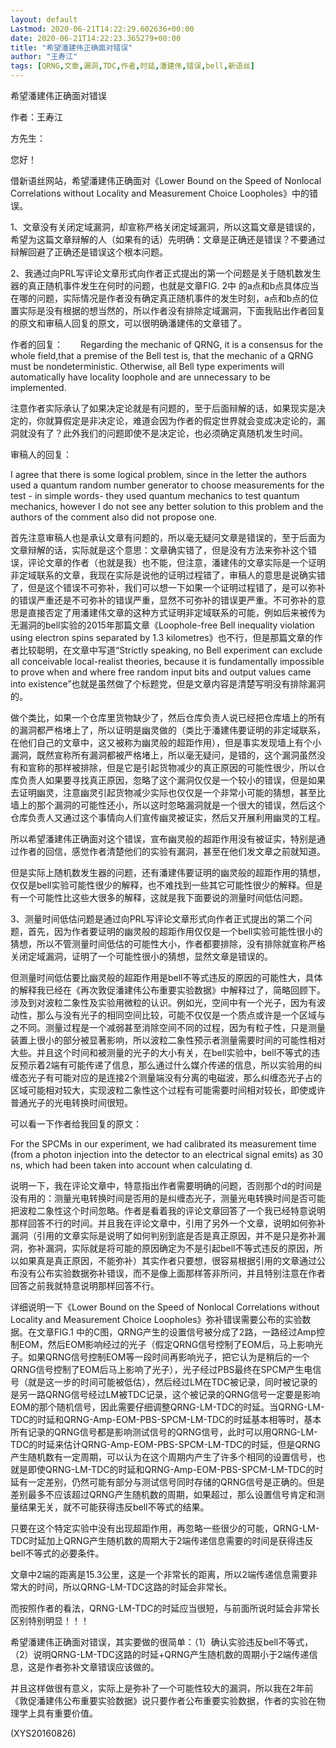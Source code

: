 ```yaml
---
layout: default
Lastmod: 2020-06-21T14:22:29.602636+00:00
date: 2020-06-21T14:22:23.365279+00:00
title: "希望潘建伟正确面对错误"
author: "王寿江"
tags: [QRNG,文章,漏洞,TDC,作者,时延,潘建伟,错误,bell,新语丝]
---
```


希望潘建伟正确面对错误

作者：王寿江

方先生：

您好！

借新语丝网站，希望潘建伟正确面对《Lower Bound on the Speed of Nonlocal Correlations without Locality and Measurement Choice Loopholes》中的错误。

1、文章没有关闭定域漏洞，却宣称严格关闭定域漏洞，所以这篇文章是错误的，希望为这篇文章辩解的人（如果有的话）先明确：文章是正确还是错误？不要通过辩解回避了正确还是错误这个根本问题。

2、我通过向PRL写评论文章形式向作者正式提出的第一个问题是关于随机数发生器的真正随机事件发生在何时的问题，也就是文章FIG. 2中 的a点和b点具体应当在哪的问题，实际情况是作者没有确定真正随机事件的发生时刻，a点和b点的位置实际是没有根据的想当然的，所以作者没有排除定域漏洞，下面我贴出作者回复的原文和审稿人回复的原文，可以很明确潘建伟的文章错了。

作者的回复：　　Regarding the mechanic of QRNG, it is a consensus for the whole field,that a premise of the Bell test is, that the mechanic of a QRNG must be nondeterministic. Otherwise, all Bell type experiments will automatically have locality loophole and are unnecessary to be implemented.

注意作者实际承认了如果决定论就是有问题的，至于后面辩解的话，如果现实是决定的，你就算假定是非决定论，难道会因为作者的假定世界就会变成决定论的，漏洞就没有了？此外我们的问题即使不是决定论，也必须确定真随机发生时间。

审稿人的回复：

I agree that there is some logical problem, since in the letter the authors used a quantum random number generator to choose measurements for the test - in simple words- they used quantum mechanics to test quantum mechanics, however I do not see any better solution to this problem and the authors of the comment also did not propose one.

首先注意审稿人也是承认文章有问题的，所以毫无疑问文章是错误的，至于后面为文章辩解的话，实际就是这个意思：文章确实错了，但是没有方法来弥补这个错误，评论文章的作者（也就是我）也不能，但注意，潘建伟的文章实际是一个证明非定域联系的文章，我现在实际是说他的证明过程错了，审稿人的意思是说确实错了，但是这个错误不可弥补，我们可以想一下如果一个证明过程错了，是可以弥补的错误严重还是不可弥补的错误严重，显然不可弥补的错误更严重。不可弥补的意思是直接否定了用潘建伟文章的这种方式证明非定域联系的可能，例如后来被传为无漏洞的bell实验的2015年那篇文章《Loophole-free Bell inequality violation using electron spins separated by 1.3 kilometres》也不行，但是那篇文章的作者比较聪明，在文章中写道“Strictly speaking, no Bell experiment can exclude all conceivable local-realist theories, because it is fundamentally impossible to prove when and where free random input bits and output values came into existence”也就是虽然做了个标题党，但是文章内容是清楚写明没有排除漏洞的。

做个类比，如果一个仓库里货物缺少了，然后仓库负责人说已经把仓库墙上的所有的漏洞都严格堵上了，所以证明是幽灵做的（类比于潘建伟要证明的非定域联系，在他们自己的文章中，这又被称为幽灵般的超距作用），但是事实发现墙上有个小漏洞，既然宣称所有漏洞都被严格堵上，所以毫无疑问，是错的，这个漏洞虽然没有和宣称的那样被排除，但是它是引起货物减少的真正原因的可能性很少，所以仓库负责人如果要寻找真正原因，忽略了这个漏洞仅仅是一个较小的错误，但是如果去证明幽灵，注意幽灵引起货物减少实际也仅仅是一个非常小可能的猜想，甚至比墙上的那个漏洞的可能性还小，所以这时忽略漏洞就是一个很大的错误，然后这个仓库负责人又通过这个事情向人们宣传幽灵被证实，然后又开展利用幽灵的工程。

所以希望潘建伟正确面对这个错误，宣布幽灵般的超距作用没有被证实，特别是通过作者的回信，感觉作者清楚他们的实验有漏洞，甚至在他们发文章之前就知道。

但是实际上随机数发生器的问题，还有潘建伟要证明的幽灵般的超距作用的猜想，仅仅是bell实验可能性很少的解释，也不难找到一些其它可能性很少的解释。但是有一个可能性比这些大很多的解释，这就是我下面要说的测量时间低估问题。

3、测量时间低估问题是通过向PRL写评论文章形式向作者正式提出的第二个问题，首先，因为作者要证明的幽灵般的超距作用仅仅是一个bell实验可能性很小的猜想，所以不管测量时间低估的可能性大小，作者都要排除，没有排除就宣称严格关闭定域漏洞，证明了一个可能性很小的猜想，显然文章是错误的。

但测量时间低估要比幽灵般的超距作用是bell不等式违反的原因的可能性大，具体的解释我已经在《再次敦促潘建伟公布重要实验数据》中解释过了，简略回顾下。涉及到对波粒二象性及实验用微粒的认识。例如光，空间中有一个光子，因为有波动性，那么与没有光子的相同空间比较，可能不仅仅是一个质点或许是一个区域与之不同。测量过程是一个减弱甚至消除空间不同的过程，因为有粒子性，只是测量装置上很小的部分被显著影响，所以波粒二象性预示者测量需要时间的可能性相对大些。并且这个时间和被测量的光子的大小有关，在bell实验中，bell不等式的违反预示着2端有可能传递了信息，那么通过什么媒介传递的信息，所以实验用的纠缠态光子有可能对应的是连接2个测量端没有分离的电磁波，那么纠缠态光子占的区域可能相对较大，实现波粒二象性这个过程有可能需要时间相对较长，即使或许普通光子的光电转换时间很短。

可以看一下作者给我回复的原文：

For the SPCMs in our experiment, we had calibrated its measurement time (from a photon injection into the detector to an electrical signal emits) as 30 ns, which had been taken into account when calculating d.

说明一下，我在评论文章中，特意指出作者需要明确的问题，否则那个d的时间是没有用的：测量光电转换时间是否用的是纠缠态光子，测量光电转换时间是否可能把波粒二象性这个时间忽略。作者是看着我的评论文章回答了一个我已经特意说明那样回答不行的时间。并且我在评论文章中，引用了另外一个文章，说明如何弥补漏洞（引用的文章实际是说明了如何判别到底是否是真正原因，并不是只是弥补漏洞，弥补漏洞，实际就是将可能的原因确定为不是引起bell不等式违反的原因，所以如果真是真正原因，不能弥补）其实作者只要想，很容易根据引用的文章通过公布没有公布实验数据弥补错误，而不是像上面那样答非所问，并且特别注意在作者回答之前我就特意说明那样回答不行。

详细说明一下《Lower Bound on the Speed of Nonlocal Correlations without Locality and Measurement Choice Loopholes》弥补错误需要公布的实验数据。在文章FIG.1 中的C图，QRNG产生的设置信号被分成了2路，一路经过Amp控制EOM，然后EOM影响经过的光子（假定QRNG信号控制了EOM后，马上影响光子。如果QRNG信号控制EOM等一段时间再影响光子，把它认为是稍后的一个QRNG信号控制了EOM后马上影响了光子），光子经过PBS最终在SPCM产生电信号（就是这一步的时间可能被低估），然后经过LM在TDC被记录，同时被记录的是另一路QRNG信号经过LM被TDC记录，这个被记录的QRNG信号一定要是影响EOM的那个随机信号，因此需要仔细调整QRNG-LM-TDC的时延。当QRNG-LM-TDC的时延和QRNG-Amp-EOM-PBS-SPCM-LM-TDC的时延基本相等时，基本所有记录的QRNG信号都是影响测试信号的QRNG信号，此时可以用QRNG-LM-TDC的时延来估计QRNG-Amp-EOM-PBS-SPCM-LM-TDC的时延，但是QRNG产生随机数有一定周期，可以认为在这个周期内产生了许多个相同的设置信号，也就是即使QRNG-LM-TDC的时延和QRNG-Amp-EOM-PBS-SPCM-LM-TDC的时延有一定差别，仍然可能有部分与测试信号同时存储的QRNG信号是正确的。但是差别最多不应该超过QRNG产生随机数的周期，如果超过，那么设置信号肯定和测量结果无关，就不可能获得违反bell不等式的结果。

只要在这个特定实验中没有出现超距作用，再忽略一些很少的可能，QRNG-LM-TDC时延加上QRNG产生随机数的周期大于2端传递信息需要的时间是获得违反bell不等式的必要条件。

文章中2端的距离是15.3公里，这是一个非常长的距离，所以2端传递信息需要非常大的时间，所以QRNG-LM-TDC这路的时延会非常长。

而按照作者的看法，QRNG-LM-TDC的时延应当很短，与前面所说时延会非常长区别特别明显！！！

希望潘建伟正确面对错误，其实要做的很简单：（1）确认实验违反bell不等式，（2）说明QRNG-LM-TDC这路的时延+QRNG产生随机数的周期小于2端传递信息，这是作者弥补文章错误应该做的。

并且这样做很有意义，实际上是弥补了一个可能性较大的漏洞，所以我在2年前《敦促潘建伟公布重要实验数据》说只要作者公布重要实验数据，作者的实验在物理学上具有重要价值。

(XYS20160826)

